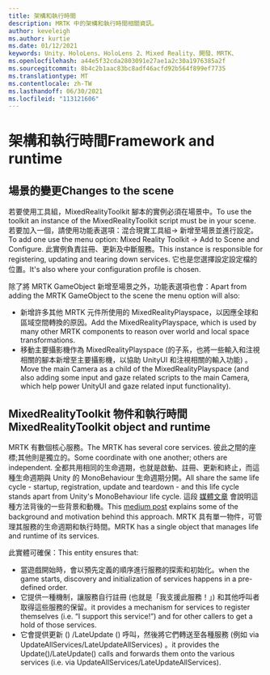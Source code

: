 ```yaml
---
title: 架構和執行時間
description: MRTK 中的架構和執行時間相關資訊。
author: keveleigh
ms.author: kurtie
ms.date: 01/12/2021
keywords: Unity、HoloLens、HoloLens 2、Mixed Reality、開發、MRTK、
ms.openlocfilehash: a44e5f32cda2803091e27ae1a2c30a1976385a2f
ms.sourcegitcommit: 8b4c2b1aac83bc8adf46acfd92b564f899ef7735
ms.translationtype: MT
ms.contentlocale: zh-TW
ms.lasthandoff: 06/30/2021
ms.locfileid: "113121606"
---
```

# <a name="framework-and-runtime"></a><span data-ttu-id="2baa5-104">架構和執行時間</span><span class="sxs-lookup"><span data-stu-id="2baa5-104">Framework and runtime</span></span>

## <a name="changes-to-the-scene"></a><span data-ttu-id="2baa5-105">場景的變更</span><span class="sxs-lookup"><span data-stu-id="2baa5-105">Changes to the scene</span></span>

<span data-ttu-id="2baa5-106">若要使用工具組，MixedRealityToolkit 腳本的實例必須在場景中。</span><span class="sxs-lookup"><span data-stu-id="2baa5-106">To use the toolkit an instance of the MixedRealityToolkit script must be in your scene.</span></span>
<span data-ttu-id="2baa5-107">若要加入一個，請使用功能表選項：混合現實工具組-> 新增至場景並進行設定。</span><span class="sxs-lookup"><span data-stu-id="2baa5-107">To add one use the menu option: Mixed Reality Toolkit -> Add to Scene and Configure.</span></span> <span data-ttu-id="2baa5-108">此實例負責註冊、更新及中斷服務。</span><span class="sxs-lookup"><span data-stu-id="2baa5-108">This instance is responsible for registering, updating and tearing down services.</span></span> <span data-ttu-id="2baa5-109">它也是您選擇設定設定檔的位置。</span><span class="sxs-lookup"><span data-stu-id="2baa5-109">It's also where your configuration profile is chosen.</span></span>

<span data-ttu-id="2baa5-110">除了將 MRTK GameObject 新增至場景之外，功能表選項也會：</span><span class="sxs-lookup"><span data-stu-id="2baa5-110">Apart from adding the MRTK GameObject to the scene the menu option will also:</span></span>

- <span data-ttu-id="2baa5-111">新增許多其他 MRTK 元件所使用的 MixedRealityPlayspace，以因應全球和區域空間轉換的原因。</span><span class="sxs-lookup"><span data-stu-id="2baa5-111">Add the MixedRealityPlayspace, which is used by many other MRTK components to reason over world and local space transformations.</span></span>
- <span data-ttu-id="2baa5-112">移動主要攝影機作為 MixedRealityPlayspace (的子系，也將一些輸入和注視相關的腳本新增至主要攝影機，以協助 UnityUI 和注視相關的輸入功能) 。</span><span class="sxs-lookup"><span data-stu-id="2baa5-112">Move the main Camera as a child of the MixedRealityPlayspace (and also adding some input and gaze related scripts to the main Camera, which help power UnityUI and gaze related input functionality).</span></span>

## <a name="mixedrealitytoolkit-object-and-runtime"></a><span data-ttu-id="2baa5-113">MixedRealityToolkit 物件和執行時間</span><span class="sxs-lookup"><span data-stu-id="2baa5-113">MixedRealityToolkit object and runtime</span></span>

<span data-ttu-id="2baa5-114">MRTK 有數個核心服務。</span><span class="sxs-lookup"><span data-stu-id="2baa5-114">The MRTK has several core services.</span></span> <span data-ttu-id="2baa5-115">彼此之間的座標;其他則是獨立的。</span><span class="sxs-lookup"><span data-stu-id="2baa5-115">Some coordinate with one another; others are independent.</span></span>
<span data-ttu-id="2baa5-116">全都共用相同的生命週期，也就是啟動、註冊、更新和終止，而這種生命週期與 Unity 的 MonoBehaviour 生命週期分開。</span><span class="sxs-lookup"><span data-stu-id="2baa5-116">All share the same life cycle - startup, registration, update and teardown - and this life cycle stands apart from Unity's MonoBehaviour life cycle.</span></span> <span data-ttu-id="2baa5-117">這段 [媒體文章](https://medium.com/@stephen_hodgson/the-mixed-reality-framework-6fdb5c11feb2) 會說明這種方法背後的一些背景和動機。</span><span class="sxs-lookup"><span data-stu-id="2baa5-117">This [medium post](https://medium.com/@stephen_hodgson/the-mixed-reality-framework-6fdb5c11feb2) explains some of the background and motivation behind this approach.</span></span> <span data-ttu-id="2baa5-118">MRTK 具有單一物件，可管理其服務的生命週期和執行時間。</span><span class="sxs-lookup"><span data-stu-id="2baa5-118">MRTK has a single object that manages life and runtime of its services.</span></span>

<span data-ttu-id="2baa5-119">此實體可確保：</span><span class="sxs-lookup"><span data-stu-id="2baa5-119">This entity ensures that:</span></span>

- <span data-ttu-id="2baa5-120">當遊戲開始時，會以預先定義的順序進行服務的探索和初始化。</span><span class="sxs-lookup"><span data-stu-id="2baa5-120">when the game starts, discovery and initialization of services happens in a pre-defined order.</span></span>
- <span data-ttu-id="2baa5-121">它提供一種機制，讓服務自行註冊 (也就是「我支援此服務！」) 和其他呼叫者取得這些服務的保留。</span><span class="sxs-lookup"><span data-stu-id="2baa5-121">it provides a mechanism for services to register themselves (i.e. “I support this service!”) and for other callers to get a hold of those services.</span></span>
- <span data-ttu-id="2baa5-122">它會提供更新 () /LateUpdate () 呼叫，然後將它們轉送至各種服務 (例如 via UpdateAllServices/LateUpdateAllServices) 。</span><span class="sxs-lookup"><span data-stu-id="2baa5-122">it provides the Update()/LateUpdate() calls and forwards them onto the various services (i.e. via UpdateAllServices/LateUpdateAllServices).</span></span>
